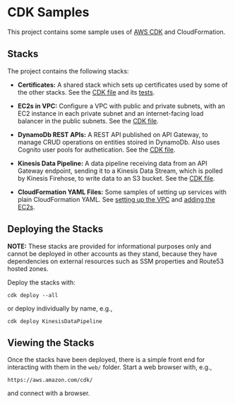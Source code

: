 # CDK Samples

This project contains some sample  uses of
[AWS CDK](https://aws.amazon.com/cdk/) and CloudFormation.


## Stacks

The project contains the following stacks:

* **Certificates:** A shared stack which sets up certificates used by some of
  the other stacks. See the [CDK file](./lib/certificates.ts) and its
  [tests](./test/certificates.test.ts).

* **EC2s in VPC:** Configure a VPC with public and private subnets, with an EC2
  instance in each private subnet and an internet-facing load balancer in the
  public subnets. See the [CDK file](./lib/ec2s-in-vpc.ts).

* **DynamoDb REST APIs:** A REST API published on API Gateway, to manage
  CRUD operations on entities stoired in DynamoDb. Also uses Cognito user pools
  for authetication. See the [CDK file](./lib/dynamodb-rest-api.ts).

* **Kinesis Data Pipeline:** A data pipeline receiving data from an API Gateway
  endpoint, sending it to a Kinesis Data Stream, which is polled by Kinesis
  Firehose, to write data to an S3 bucket. See the
  [CDK file](./lib/kinesis-data-pipeline.ts).

* **CloudFormation YAML Files:** Some samples of setting up services with plain
  CloudFormation YAML.
  See [setting up the VPC](./cloudformation-samples/vpc-with-subnets.yaml) and
  [adding the EC2s](./cloudformation-samples/two-ec2s-in-private-subnet.yaml).


## Deploying the Stacks

**NOTE:** These stacks are provided for informational purposes only and cannot
be deployed in other accounts as they stand, because they have dependencies on
external resources such as SSM properties and Route53 hosted zones.

Deploy the stacks with:
```
cdk deploy --all
```
or deploy individually by name, e.g.,
```
cdk deploy KinesisDataPipeline
```


## Viewing the Stacks

Once the stacks have been deployed, there is a simple front end for interacting
with them in the `web/` folder. Start a web browser with, e.g.,
```
https://aws.amazon.com/cdk/
```
and connect with a browser.

